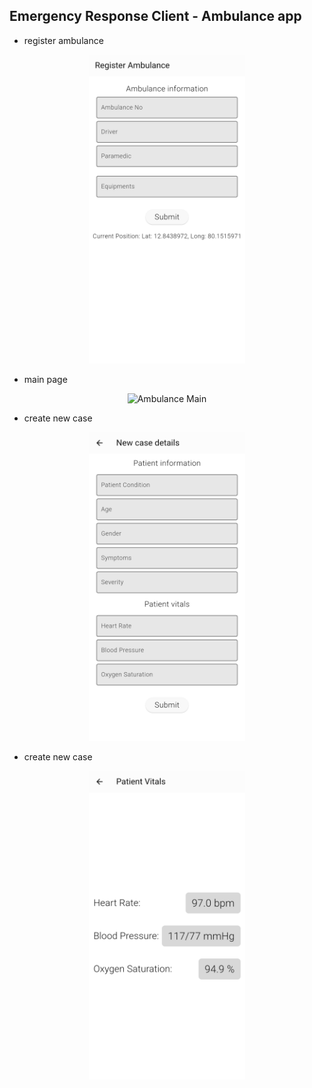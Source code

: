 ## Emergency Response Client - Ambulance app

- register ambulance

<p align="center">
  <img src="assets/amb_reg.jpg" alt="Ambulance Registration" width="250"/>

</p>

- main page

<p align="center">
  <img src="assets/amb_main.jpg" alt="Ambulance Main" width="250"/>
</p>

- create new case

<p align="center">
  <img src="assets/amb_newcase.jpg" alt="New case" width="250"/>
</p>

- create new case

<p align="center">
  <img src="assets/amb_vitals.jpg" alt="Stream vitals" width="250"/>
</p>


